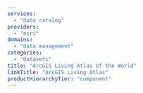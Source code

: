 ```yaml
---
services:
  - "data catalog"
providers:
  - "esri"
domains:
  - "data management"
categories:
  - "datasets"
title: "ArcGIS Living Atlas of the World"
linkTitle: "ArcGIS Living Atlas"
productHierarchyTier: "component"
---
```

